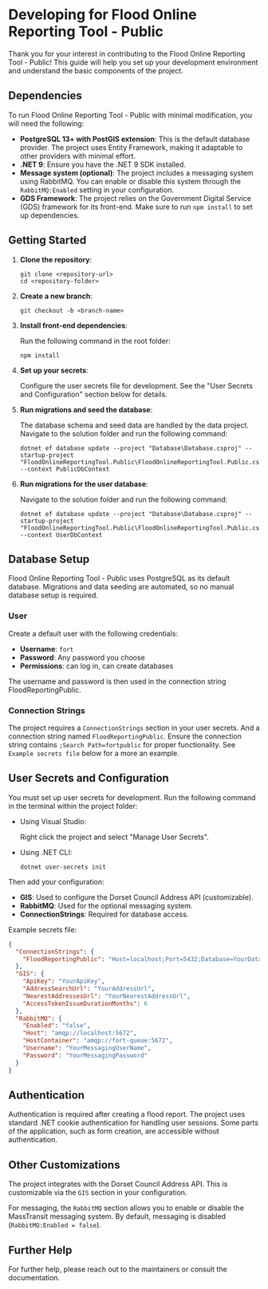 
# Developing for Flood Online Reporting Tool - Public

Thank you for your interest in contributing to the Flood Online Reporting Tool - Public! This guide will help you set up your development environment and understand the basic components of the project.

## Dependencies

To run Flood Online Reporting Tool - Public with minimal modification, you will need the following:

- **PostgreSQL 13+ with PostGIS extension**: This is the default database provider. The project uses Entity Framework, making it adaptable to other providers with minimal effort.
- **.NET 9**: Ensure you have the .NET 9 SDK installed.
- **Message system (optional)**: The project includes a messaging system using RabbitMQ. You can enable or disable this system through the `RabbitMQ:Enabled` setting in your configuration.
- **GDS Framework**: The project relies on the Government Digital Service (GDS) framework for its front-end. Make sure to run `npm install` to set up dependencies.

## Getting Started

1. **Clone the repository**:
   ```shell
   git clone <repository-url>
   cd <repository-folder>
   ```

2. **Create a new branch**:
   ```shell
   git checkout -b <branch-name>
   ```

3. **Install front-end dependencies**:

   Run the following command in the root folder:
   ```shell
   npm install
   ```

4. **Set up your secrets**:

   Configure the user secrets file for development. See the "User Secrets and Configuration" section below for details.

5. **Run migrations and seed the database**:

   The database schema and seed data are handled by the data project.
   Navigate to the solution folder and run the following command:
   ```shell
   dotnet ef database update --project "Database\Database.csproj" --startup-project "FloodOnlineReportingTool.Public\FloodOnlineReportingTool.Public.csproj" --context PublicDbContext
   ```
6. **Run migrations for the user database**:

   Navigate to the solution folder and run the following command:
   ```shell
   dotnet ef database update --project "Database\Database.csproj" --startup-project "FloodOnlineReportingTool.Public\FloodOnlineReportingTool.Public.csproj" --context UserDbContext
   ```

## Database Setup

Flood Online Reporting Tool - Public uses PostgreSQL as its default database. Migrations and data seeding are automated, so no manual database setup is required.

### User
Create a default user with the following credentials:
- **Username**: `fort`
- **Password**: Any password you choose
- **Permissions**: can log in, can create databases

The username and password is then used in the connection string FloodReportingPublic.

### Connection Strings
The project requires a `ConnectionStrings` section in your user secrets. And a connection string named `FloodReportingPublic`. Ensure the connection string contains `;Search Path=fortpublic` for proper functionality. See `Example secrets file` below for a more an example.

## User Secrets and Configuration

You must set up user secrets for development. Run the following command in the terminal within the project folder:
- Using Visual Studio:

  Right click the project and select "Manage User Secrets".
- Using .NET CLI:
  ```shell
  dotnet user-secrets init
  ```
Then add your configuration:

- **GIS**: Used to configure the Dorset Council Address API (customizable).
- **RabbitMQ**: Used for the optional messaging system.
- **ConnectionStrings**: Required for database access.

Example secrets file:
```json
{
  "ConnectionStrings": {
    "FloodReportingPublic": "Host=localhost;Port=5432;Database=YourDatabaseName;Username=YourUserName;Password=YourPassword;SearchPath=fortpublic"
  },
  "GIS": {
    "ApiKey": "YourApiKey",
    "AddressSearchUrl": "YourAddressUrl",
    "NearestAddressesUrl": "YourNearestAddressUrl",
    "AccessTokenIssueDurationMonths": 6
  },
  "RabbitMQ": {
    "Enabled": "false",
    "Host": "amqp://localhost:5672",
    "HostContainer": "amqp://fort-queue:5672",
    "Username": "YourMessagingUserName",
    "Password": "YourMessagingPassword"
  }
}
```

## Authentication

Authentication is required after creating a flood report. The project uses standard .NET cookie authentication for handling user sessions. Some parts of the application, such as form creation, are accessible without authentication.

## Other Customizations

The project integrates with the Dorset Council Address API. This is customizable via the `GIS` section in your configuration.

For messaging, the `RabbitMQ` section allows you to enable or disable the MassTransit messaging system. By default, messaging is disabled (`RabbitMQ:Enabled = false`).

## Further Help

For further help, please reach out to the maintainers or consult the documentation. 
